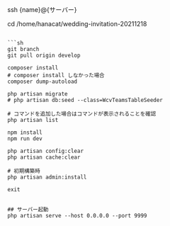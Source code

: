 ssh {name}@{サーバー}

cd /home/hanacat/wedding-invitation-20211218
```

```sh
git branch
git pull origin develop

composer install
# composer install しなかった場合
composer dump-autoload

php artisan migrate
# php artisan db:seed --class=WcvTeamsTableSeeder

# コマンドを追加した場合はコマンドが表示されることを確認
php artisan list

npm install
npm run dev

php artisan config:clear
php artisan cache:clear

# 初期構築時
php artisan admin:install

exit


## サーバー起動
php artisan serve --host 0.0.0.0 --port 9999